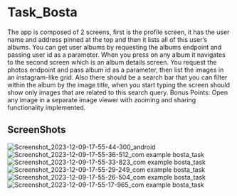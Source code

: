 # Task_Bosta
The app is composed of 2 screens, first is the profile screen, it has the user name and address
pinned at the top and then it lists all of this user’s albums. You can get user albums by requesting
the albums endpoint and passing user id as a parameter.
When you press on any album it navigates to the second screen which is an album details screen.
You request the photos endpoint and pass album id as a parameter, then list the images in an
instagram-like grid. Also there should be a search bar that you can filter within the album by the
image title, when you start typing the screen should show only images that are related to this
search query.
Bonus Points:
Open any image in a separate image viewer with zooming and sharing functionality implemented.

## ScreenShots
![Screenshot_2023-12-09-17-55-44-300_android](https://github.com/ahmedmaged3k1/Task_Bosta/assets/60134186/b7bd84c6-d4b4-4665-a4d7-bb5a880627d8)
![Screenshot_2023-12-09-17-55-36-512_com example bosta_task](https://github.com/ahmedmaged3k1/Task_Bosta/assets/60134186/196f096c-6c6d-4da9-b2f9-ecafc84c77a9)
![Screenshot_2023-12-09-17-55-33-823_com example bosta_task](https://github.com/ahmedmaged3k1/Task_Bosta/assets/60134186/aa580c7c-a974-4e78-b8e1-f4c19024ba39)
![Screenshot_2023-12-09-17-55-29-249_com example bosta_task](https://github.com/ahmedmaged3k1/Task_Bosta/assets/60134186/15eaf631-4aa3-4656-a921-9d13f6374489)
![Screenshot_2023-12-09-17-55-26-504_com example bosta_task](https://github.com/ahmedmaged3k1/Task_Bosta/assets/60134186/ff134f63-ec26-4e9c-9fd3-c6711a6ac019)
![Screenshot_2023-12-09-17-55-17-965_com example bosta_task](https://github.com/ahmedmaged3k1/Task_Bosta/assets/60134186/7b3f7066-cfd2-4d1b-9278-6e9941bbcc50)
